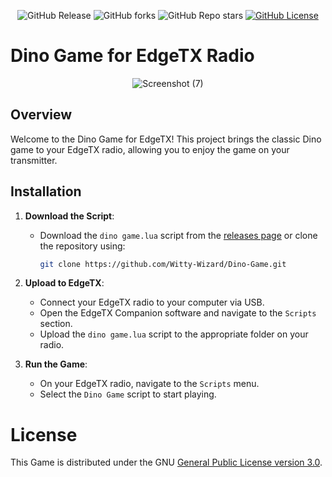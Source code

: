 <p align="center">
    <img alt="GitHub Release" src="https://img.shields.io/github/v/release/Witty-Wizard/Dino-Game">
    <img alt="GitHub forks" src="https://img.shields.io/github/forks/Witty-Wizard/Dino-Game?style=flat&logo=github">
    <img alt="GitHub Repo stars" src="https://img.shields.io/github/stars/Witty-Wizard/Dino-Game?style=flat&logo=github">
    <a href="https://www.gnu.org/licenses/gpl-3.0.en.html"><img src="https://img.shields.io/github/license/Witty-Wizard/Dino-Game" alt="GitHub License"></a>
</p>

# Dino Game for EdgeTX Radio
<p align="center">
  <img src="https://github.com/user-attachments/assets/a21ef92c-76cd-44c5-a0d3-e90966dbccf4" alt="Screenshot (7)">
</p>

## Overview

Welcome to the Dino Game for EdgeTX! This project brings the classic Dino game to your EdgeTX radio, allowing you to enjoy the game on your transmitter.

## Installation

1. **Download the Script**:
   - Download the `dino game.lua` script from the [releases page](https://github.com/Witty-Wizard/Dino-Game/releases) or clone the repository using:
     ```bash
     git clone https://github.com/Witty-Wizard/Dino-Game.git
     ```

2. **Upload to EdgeTX**:
   - Connect your EdgeTX radio to your computer via USB.
   - Open the EdgeTX Companion software and navigate to the `Scripts` section.
   - Upload the `dino game.lua` script to the appropriate folder on your radio.

3. **Run the Game**:
   - On your EdgeTX radio, navigate to the `Scripts` menu.
   - Select the `Dino Game` script to start playing.

# License

This Game is distributed under the GNU [General Public License version 3.0](https://www.gnu.org/licenses/gpl-3.0.html).
